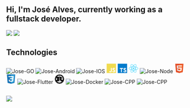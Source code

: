 ## Hi, I'm José Alves, currently working as a fullstack developer.


 
<div > 
  <a href = "mailto:a.sousajose@gmail.com"><img src="https://img.shields.io/badge/-Gmail-%23333?style=for-the-badge&logo=gmail&logoColor=white" target="_blank"></a>
  <a href="https://www.linkedin.com/in/netojose" target="_blank"><img src="https://img.shields.io/badge/-LinkedIn-%230077B5?style=for-the-badge&logo=linkedin&logoColor=white" target="_blank"></a> 
</div>
  
  ## Technologies
  
<div>
 <img alt="Jose-GO" width="26px" src="https://cdn.jsdelivr.net/gh/devicons/devicon/icons/go/go-original.svg">
  <img alt="Jose-Android" width="26px"  src="https://cdn.jsdelivr.net/gh/devicons/devicon/icons/android/android-original.svg" />
  <img alt="Jose-IOS" width="26px" src="https://cdn.jsdelivr.net/gh/devicons/devicon/icons/apple/apple-original.svg" />
  <img alt="Jose-Js" width="26px" src="https://raw.githubusercontent.com/devicons/devicon/master/icons/javascript/javascript-plain.svg">
  <img alt="Jose-Ts" width="26px" src="https://raw.githubusercontent.com/devicons/devicon/master/icons/typescript/typescript-plain.svg">
  <img alt="Jose-React" width="26px" src="https://raw.githubusercontent.com/devicons/devicon/master/icons/react/react-original.svg">
  <img alt="Jose-Node" width="26px" src="https://cdn.jsdelivr.net/gh/devicons/devicon/icons/nodejs/nodejs-original.svg" />
  <img alt="Jose-HTML" width="26px" src="https://raw.githubusercontent.com/devicons/devicon/master/icons/html5/html5-original.svg">
  <img alt="Jose-css" width="26px"   src="https://raw.githubusercontent.com/devicons/devicon/master/icons/css3/css3-original.svg">
  <img alt="Jose-Flutter" width="26px"   src="https://cdn.jsdelivr.net/gh/devicons/devicon/icons/flutter/flutter-original.svg" />
  <img alt="Jose-Rust"  width="26px" src="https://github.com/devicons/devicon/blob/v2.16.0/icons/rust/rust-original.svg" />
  <img alt="Jose-Docker" width="26px"  src="https://cdn.jsdelivr.net/gh/devicons/devicon/icons/docker/docker-plain.svg" />
  <img alt="Jose-CPP" width="26px" src="https://cdn.jsdelivr.net/gh/devicons/devicon/icons/c/c-original.svg" />
  <img alt="Jose-CPP" width="26px" src="https://cdn.jsdelivr.net/gh/devicons/devicon/icons/cplusplus/cplusplus-original.svg" />
</div>

## 

<div>
  <a href="https://github.com/joseasousa">
  <img src="https://github-readme-stats.vercel.app/api/top-langs/?username=joseasousa&layout=compact&langs_count=10&count_private=true"/>
</div>
